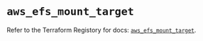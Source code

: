 # `aws_efs_mount_target`

Refer to the Terraform Registory for docs: [`aws_efs_mount_target`](https://registry.terraform.io/providers/hashicorp/aws/5.13.0/docs/resources/efs_mount_target).
